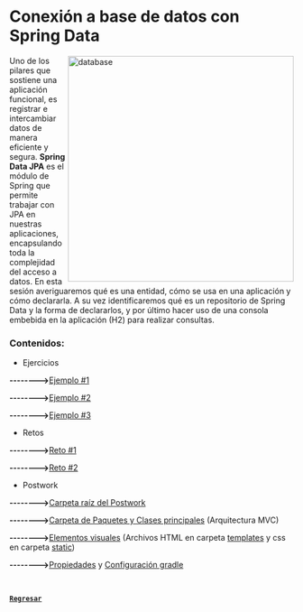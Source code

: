 # Conexión a base de datos con Spring Data

<img align="right" src="https://blog.mailup.es/wp-content/uploads/2022/10/Copertina-Blog-Settembre_2022-800x450.png" alt="database" width="400"/>

Uno de los pilares que sostiene una aplicación funcional, es registrar
e intercambiar datos de manera eficiente y segura.
**Spring Data JPA** es el módulo de Spring que permite trabajar con JPA
en nuestras aplicaciones, encapsulando toda la complejidad del acceso
a datos. En esta sesión averiguaremos qué es una entidad, cómo se usa en una aplicación y cómo declararla.
A su vez identificaremos qué es un repositorio de Spring Data y la forma de declararlos, y por
último hacer uso de una consola embebida en la aplicación (H2) para realizar consultas.

### Contenidos:

<ul>
<li> Ejercicios</li>
</ul>

<strong>--------></strong>[Ejemplo #1](./Ejercicios/Ejemplo%201.md)

<strong>--------></strong>[Ejemplo #2](./Ejercicios/Ejemplo%202.md)

<strong>--------></strong>[Ejemplo #3](./Ejercicios/Ejemplo%203.md)

<ul>
<li> Retos</li>
</ul>

<strong>--------></strong>[Reto #1](./Retos/Reto01.md)

<strong>--------></strong>[Reto #2](./Retos/Reto02.md)

<ul>
<li> Postwork</li>
</ul>


<strong>--------></strong>[Carpeta raíz del Postwork](./Postwork)

<strong>--------></strong>[Carpeta de Paquetes y Clases principales](./Postwork/src/main/java/org/bedu/java/backend/sesion8) (Arquitectura MVC)

<strong>--------></strong>[Elementos visuales](./Postwork/src/main/resources) (Archivos HTML en carpeta [templates](./Postwork/src/main/resources/templates) y css en carpeta [static](./Postwork/src/main/resources/static))

<strong>--------></strong>[Propiedades](./Postwork/src/main/resources/application.properties) y [Configuración gradle](./Postwork/build.gradle)


<br>

[**`Regresar`**](../../../)

